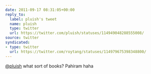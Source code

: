 ```yaml
---
date: 2011-09-17 08:31:05+00:00
reply_to:
  label: pluish's tweet
  name: pluish
  type: twitter
  url: https://twitter.com/pluish/statuses/114949048288555008/
source: twitter
syndicated:
- type: twitter
  url: https://twitter.com/roytang/statuses/114979675398348800/
---
```


[@pluish](https://twitter.com/pluish/) what sort of books? Pahiram haha